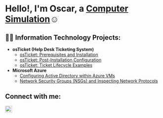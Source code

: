 <h1>Hello!, I'm Oscar, a <a href="https://linkedincom/in/Josh">Computer Simulation</a>☺</h1>

<h2>👨‍💻 Information Technology Projects:</h2>

- <b>osTicket (Help Desk Ticketing System)</b>
  - [osTicket: Prerequisites and Installation](https://github.com/OscarEspindola/osticket-prereqs)
  - [osTicket: Post-Installation Configuration](https://github.com/OscarEspindola/post-install-config)
  - [osTicket: Ticket Lifecycle Examples](https://github.com/OscarEspindola/osTicket---Ticket-Lifecycle)
- <b>Microsoft Azure</b>
  - [Configuring Active Directory within Azure VMs](https://github.com/OscarEspindola/configure-ad)
  - [Network Security Groups (NSGs) and Inspecting Network Protocols](https://github.com/OscarEspindola/azure-network-protocols)

<h2>Connect with me:</h2>

[<img align="left" alt="Josh | LinkedIn" width="22px" src="https://cdn.jsdelivr.net/npm/simple-icons@v3/icons/linkedin.svg" />][linkedin]

[linkedin]: https://linkedin.com/in/JoeMAma
